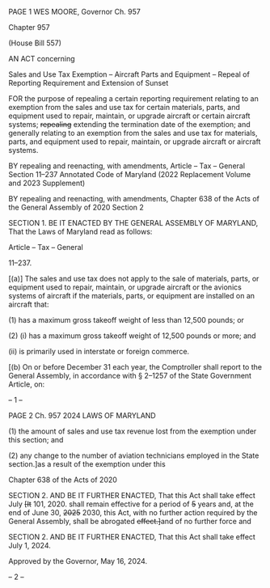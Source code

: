 PAGE 1
WES MOORE, Governor Ch. 957

Chapter 957

(House Bill 557)

AN ACT concerning

Sales and Use Tax Exemption – Aircraft Parts and Equipment – Repeal of
Reporting Requirement and Extension of Sunset

FOR the purpose of repealing a certain reporting requirement relating to an exemption
from the sales and use tax for certain materials, parts, and equipment used to repair,
maintain, or upgrade aircraft or certain aircraft systems; ~~repealing~~ extending the
termination date of the exemption; and generally relating to an exemption from the
sales and use tax for materials, parts, and equipment used to repair, maintain, or
upgrade aircraft or aircraft systems.

BY repealing and reenacting, with amendments,
Article – Tax – General
Section 11–237
Annotated Code of Maryland
(2022 Replacement Volume and 2023 Supplement)

BY repealing and reenacting, with amendments,
Chapter 638 of the Acts of the General Assembly of 2020
Section 2

SECTION 1. BE IT ENACTED BY THE GENERAL ASSEMBLY OF MARYLAND,
That the Laws of Maryland read as follows:

Article – Tax – General

11–237.

[(a)] The sales and use tax does not apply to the sale of materials, parts, or
equipment used to repair, maintain, or upgrade aircraft or the avionics systems of aircraft
if the materials, parts, or equipment are installed on an aircraft that:

(1) has a maximum gross takeoff weight of less than 12,500 pounds; or

(2) (i) has a maximum gross takeoff weight of 12,500 pounds or more;
and

(ii) is primarily used in interstate or foreign commerce.

[(b) On or before December 31 each year, the Comptroller shall report to the
General Assembly, in accordance with § 2–1257 of the State Government Article, on:

– 1 –

PAGE 2
Ch. 957 2024 LAWS OF MARYLAND

(1) the amount of sales and use tax revenue lost from the exemption under
this section; and

(2) any change to the number of aviation technicians employed in the State
section.]as a result of the exemption under this

Chapter 638 of the Acts of 2020

SECTION 2. AND BE IT FURTHER ENACTED, That this Act shall take effect July
~~[It~~ 101, 2020. shall remain effective for a period of ~~5~~ years and, at the end of June 30, ~~2025~~
2030, this Act, with no further action required by the General Assembly, shall be abrogated
~~effect.]~~and of no further force and

SECTION 2. AND BE IT FURTHER ENACTED, That this Act shall take effect July
1, 2024.

Approved by the Governor, May 16, 2024.

– 2 –